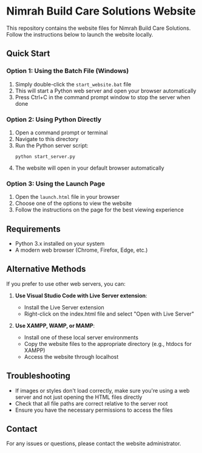 # Nimrah Build Care Solutions Website

This repository contains the website files for Nimrah Build Care Solutions. Follow the instructions below to launch the website locally.

## Quick Start

### Option 1: Using the Batch File (Windows)

1. Simply double-click the `start_website.bat` file
2. This will start a Python web server and open your browser automatically
3. Press Ctrl+C in the command prompt window to stop the server when done

### Option 2: Using Python Directly

1. Open a command prompt or terminal
2. Navigate to this directory
3. Run the Python server script:
   ```
   python start_server.py
   ```
4. The website will open in your default browser automatically

### Option 3: Using the Launch Page

1. Open the `launch.html` file in your browser
2. Choose one of the options to view the website
3. Follow the instructions on the page for the best viewing experience

## Requirements

- Python 3.x installed on your system
- A modern web browser (Chrome, Firefox, Edge, etc.)

## Alternative Methods

If you prefer to use other web servers, you can:

1. **Use Visual Studio Code with Live Server extension**:
   - Install the Live Server extension
   - Right-click on the index.html file and select "Open with Live Server"

2. **Use XAMPP, WAMP, or MAMP**:
   - Install one of these local server environments
   - Copy the website files to the appropriate directory (e.g., htdocs for XAMPP)
   - Access the website through localhost

## Troubleshooting

- If images or styles don't load correctly, make sure you're using a web server and not just opening the HTML files directly
- Check that all file paths are correct relative to the server root
- Ensure you have the necessary permissions to access the files

## Contact

For any issues or questions, please contact the website administrator.